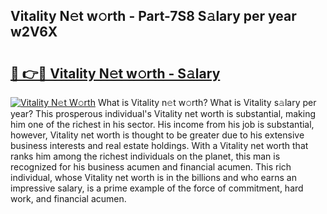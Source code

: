## Vitality N𝚎t w𝚘rth - Part-7S8 S𝚊lary per year w2V6X

# <h2><a href="http://gc4a5av.nevu.top/?p=Vitality">🔗 👉🔴 Vitality N𝚎t w𝚘rth - S𝚊lary</a></h2>

[![Vitality N𝚎t W𝚘rth](https://i.imgur.com/Oavwk0R.jpeg)](http://gc4a5av.nevu.top/?p=Vitality)
What is Vitality n𝚎t w𝚘rth? What is Vitality s𝚊lary per year?
This prosperous individual's Vitality net worth is substantial, making him one of the richest in his sector. His income from his job is substantial, however, Vitality net worth is thought to be greater due to his extensive business interests and real estate holdings. With a Vitality net worth that ranks him among the richest individuals on the planet, this man is recognized for his business acumen and financial acumen. This rich individual, whose Vitality net worth is in the billions and who earns an impressive salary, is a prime example of the force of commitment, hard work, and financial acumen.
